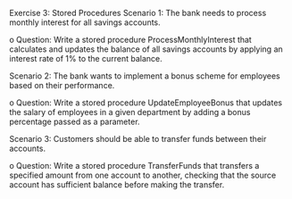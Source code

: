 Exercise 3: Stored Procedures
Scenario 1: The bank needs to process monthly interest for all savings accounts.

  o	Question: Write a stored procedure ProcessMonthlyInterest that calculates and updates the balance of all savings accounts by applying an interest rate of 1% to the current balance.

Scenario 2: The bank wants to implement a bonus scheme for employees based on their performance.

  o	Question: Write a stored procedure UpdateEmployeeBonus that updates the salary of employees in a given department by adding a bonus percentage passed as a parameter.

Scenario 3: Customers should be able to transfer funds between their accounts.

  o	Question: Write a stored procedure TransferFunds that transfers a specified amount from one account to another, checking that the source account has sufficient balance before making the transfer.
